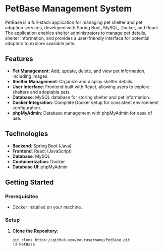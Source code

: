 # PetBase Management System

PetBase is a full-stack application for managing pet shelter and pet adoption services, developed with Spring Boot, MySQL, Docker, and React. The application enables shelter administrators to manage pet details, shelter information, and provides a user-friendly interface for potential adopters to explore available pets. 

## Features

- **Pet Management**: Add, update, delete, and view pet information, including images.
- **Shelter Management**: Organize and display shelter details.
- **User Interface**: Frontend built with React, allowing users to explore shelters and adoptable pets.
- **Database**: MySQL database for storing shelter and pet information.
- **Docker Integration**: Complete Docker setup for consistent environment configuration.
- **phpMyAdmin**: Database management with phpMyAdmin for ease of use.

## Technologies

- **Backend**: Spring Boot (Java)
- **Frontend**: React (JavaScript)
- **Database**: MySQL
- **Containerization**: Docker
- **Database UI**: phpMyAdmin

## Getting Started

### Prerequisites
- Docker installed on your machine.

### Setup

1. **Clone the Repository**:
   ```bash
   git clone https://github.com/yourusername/PetBase.git
   cd PetBase
